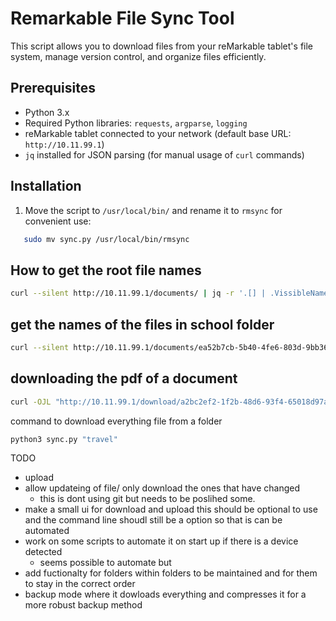 
# Remarkable File Sync Tool

This script allows you to download files from your reMarkable tablet's file system, manage version control, and organize files efficiently.

## Prerequisites

- Python 3.x
- Required Python libraries: `requests`, `argparse`, `logging`
- reMarkable tablet connected to your network (default base URL: `http://10.11.99.1`)
- `jq` installed for JSON parsing (for manual usage of `curl` commands)

## Installation

1. Move the script to `/usr/local/bin/` and rename it to `rmsync` for convenient use:

```bash
   sudo mv sync.py /usr/local/bin/rmsync
```

## How to get the root file names

``` bash
curl --silent http://10.11.99.1/documents/ | jq -r '.[] | .VissibleName'
```

## get the names of the files in school folder

```bash
curl --silent http://10.11.99.1/documents/ea52b7cb-5b40-4fe6-803d-9bb363b00391 | jq -r '.[] | .VissibleName'
```

## downloading the pdf of a document

```bash
curl -OJL "http://10.11.99.1/download/a2bc2ef2-1f2b-48d6-93f4-65018d97aed7/10.1"
```

command to download everything file from a folder

```bash
python3 sync.py "travel"
```

TODO

- upload
- allow updateing of file/ only download the ones that have changed
  - this is dont using git but needs to be poslihed some.
- make a small ui for download and upload this should be optional to use and the command line shoudl still be a option so that is can be automated
- work on some scripts to automate it on start up if there is a device detected
  - seems possible to automate but 
- add fuctionalty for folders within folders to be maintained and for them to stay in the correct order
- backup mode where it dowloads everything and compresses it for a more robust backup method

